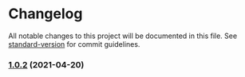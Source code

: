 # Changelog

All notable changes to this project will be documented in this file. See [standard-version](https://github.com/conventional-changelog/standard-version) for commit guidelines.

### [1.0.2](https://github.com/NathanKolpa/space-capsule/compare/v1.0.1...v1.0.2) (2021-04-20)
